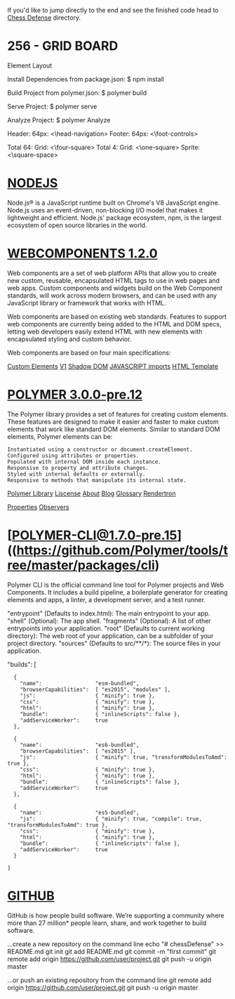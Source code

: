 If you'd like to jump directly to the end and see the finished code head to [Chess Defense](https://www.chessdefense.com) directory.

# 256 - GRID BOARD

Element Layout

  Install Dependencies from package.json:
    $ npm install
  
  Build Project from polymer.json:
    $ polymer build

  Serve Project:
    $ polymer serve

  Analyze Project:
    $ polymer Analyze

  Header: 64px: <\head-navigation>
  Footer: 64px: <\foot-controls>

  Total 64: Grid:   <\four-square>
  Total 4:  Grid:   <\one-square>
            Sprite: <\square-space>

# [NODEJS](https://nodejs.org/en/)

  Node.js® is a JavaScript runtime built on Chrome's V8 JavaScript engine. Node.js uses an event-driven, non-blocking I/O model that makes it lightweight and efficient. Node.js' package ecosystem, npm, is the largest ecosystem of open source libraries in the world.

# [WEBCOMPONENTS 1.2.0](https://www.webcomponents.org/)

  Web components are a set of web platform APIs that allow you to create new custom, reusable, encapsulated HTML tags to use in web pages and web apps. Custom components and widgets build on the Web Component standards, will work across modern browsers, and can be used with any JavaScript library or framework that works with HTML.

  Web components are based on existing web standards. Features to support web components are currently being added to the HTML and DOM specs, letting web developers easily extend HTML with new elements with encapsulated styling and custom behavior.

  Web components are based on four main specifications:

  [Custom Elements](https://w3c.github.io/webcomponents/spec/custom/) [V1](https://hayato.io/2016/shadowdomv1/)
  [Shadow DOM](https://w3c.github.io/webcomponents/spec/shadow/)
  [JAVASCRIPT imports](https://w3c.github.io/webcomponents/spec/imports/)
  [HTML Template](https://html.spec.whatwg.org/multipage/scripting.html#the-template-element/)

# [POLYMER 3.0.0-pre.12](https://www.polymer-project.org/2.0/docs/devguide/feature-overview)

  The Polymer library provides a set of features for creating custom elements. These features are designed to make it easier and faster to make custom elements that work like standard DOM elements. Similar to standard DOM elements, Polymer elements can be:

    Instantiated using a constructor or document.createElement.
    Configured using attributes or properties.
    Populated with internal DOM inside each instance.
    Responsive to property and attribute changes.
    Styled with internal defaults or externally.
    Responsive to methods that manipulate its internal state.

  [Polymer Library](https://www.polymer-project.org/2.0/docs/devguide/feature-overview)
  [Liscense](https://github.com/Polymer/polymer/blob/master/LICENSE.txt)
  [About](https://www.polymer-project.org/about)
  [Blog](https://www.polymer-project.org/blog/)
  [Glossary](https://www.polymer-project.org/2.0/docs/glossary)
  [Rendertron](https://render-tron.appspot.com/)

  [Properties](https://www.polymer-project.org/2.0/docs/devguide/properties)
  [Observers](https://www.polymer-project.org/2.0/docs/devguide/observers)

# [POLYMER-CLI@1.7.0-pre.15]((https://github.com/Polymer/tools/tree/master/packages/cli)

  Polymer CLI is the official command line tool for Polymer projects and Web Components. It includes a build pipeline, a boilerplate generator for creating elements and apps, a linter, a development server, and a test runner.

  "entrypoint" (Defaults to index.html): The main entrypoint to your app.
  "shell" (Optional): The app shell.
  "fragments" (Optional): A list of other entrypoints into your application.
  "root" (Defaults to current working directory): The web root of your application, can be a subfolder of your project directory.
  "sources" (Defaults to src/**/*): The source files in your application.

 "builds": [

      {
        "name":                 "esm-bundled",
        "browserCapabilities":  [ "es2015", "modules" ],
        "js":                   { "minify": true },
        "css":                  { "minify": true },
        "html":                 { "minify": true },
        "bundle":               { "inlineScripts": false },
        "addServiceWorker":     true
      },

      {
        "name":                 "es6-bundled",
        "browserCapabilities":  [ "es2015" ],
        "js":                   { "minify": true, "transformModulesToAmd": true },
        "css":                  { "minify": true },
        "html":                 { "minify": true },
        "bundle":               { "inlineScripts": false },
        "addServiceWorker":     true
      },
      
      {
        "name":                 "es5-bundled",
        "js":                   { "minify": true, "compile": true, "transformModulesToAmd": true },
        "css":                  { "minify": true },
        "html":                 { "minify": true },
        "bundle":               { "inlineScripts": false },
        "addServiceWorker":     true
      }
      
    ]

# [GITHUB](https://git-scm.com/docs)

  GitHub is how people build software.
  We’re supporting a community where more than 27 million* people learn, share, and work together to build software.

  ...create a new repository on the command line
  echo "# chessDefense" >> README.md
  git init
  git add README.md
  git commit -m "first commit"
  git remote add origin https://github.com/user/project.git
  git push -u origin master

  …or push an existing repository from the command line
  git remote add origin https://github.com/user/project.git
  git push -u origin master